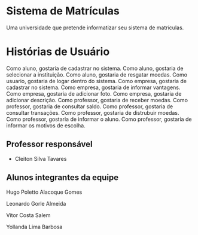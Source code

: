# Sistema de Matrículas 

Uma universidade que pretende informatizar seu sistema de matrículas.

# Histórias de Usuário

Como aluno, gostaria de cadastrar no sistema.
Como aluno, gostaria de selecionar a instituição.
Como aluno, gostaria de resgatar moedas.
Como usuario, gostaria de logar dentro do sistema.
Como empresa, gostaria de cadastrar no sistema.
Como empresa, gostaria de informar vantagens.
Como empresa, gostaria de adicionar foto.
Como empresa, gostaria de adicionar descrição.
Como professor, gostaria de receber moedas.
Como professor, gostaria de consultar saldo.
Como professor, gostaria de consultar transações.
Como professor, gostaria de distrubuir moedas.
Como professor, gostaria de informar o aluno.
Como professor, gostaria de informar os motivos de escolha.


## Professor responsável

* Cleiton Silva Tavares

## Alunos integrantes da equipe

Hugo Poletto Alacoque Gomes

Leonardo Gorle Almeida

Vitor Costa Salem

Yollanda Lima Barbosa
